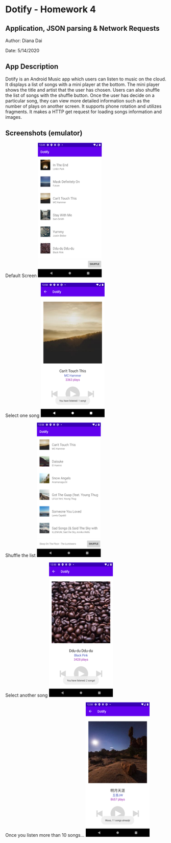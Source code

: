 # Dotify - Homework 4
## Application, JSON parsing & Network Requests
Author: Diana Dai

Date: 5/14/2020

## App Description
Dotify is an Android Music app which users can listen to music on the cloud. It displays a list of songs with a mini player at the bottom. The mini player shows the title and artist that the user has chosen. Users can also shuffle the list of songs with the shuffle button. Once the user has decide on a particular song, they can view more detailed information such as the number of plays on another screen. It supports phone rotation and utilizes fragments. It makes a HTTP get request for loading songs information and images.

## Screenshots (emulator)
Default Screen
<img src="./screenshots/hw4/default.png" width="200" height="420" />

Select one song
<img src="./screenshots/hw4/songInfo.png" width="200" height="420" />

Shuffle the list
<img src="./screenshots/hw4/shuffle.png" width="200" height="420" />

Select another song
<img src="./screenshots/hw4/songInfo2.png" width="200" height="420" />

Once you listen more than 10 songs...
<img src="./screenshots/hw4/bonus.png" width="200" height="420" />
